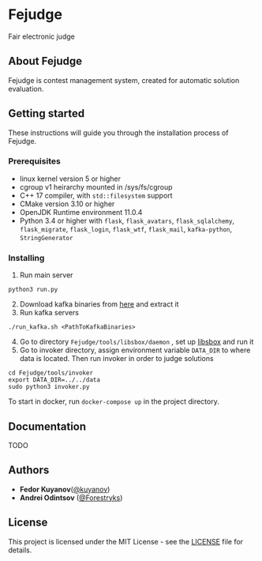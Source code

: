 # Fejudge

Fair electronic judge

## About Fejudge

Fejudge is contest management system, created for automatic solution evaluation.

## Getting started

These instructions will guide you through the installation process of Fejudge.

### Prerequisites

- linux kernel version 5 or higher
- cgroup v1 heirarchy mounted in /sys/fs/cgroup
- C++ 17 compiler, with `std::filesystem` support
- CMake version 3.10 or higher
- OpenJDK Runtime environment 11.0.4
- Python 3.4 or higher with `flask`, `flask_avatars`, `flask_sqlalchemy`, `flask_migrate`, `flask_login`, `flask_wtf`, `flask_mail`, `kafka-python`, `StringGenerator`

### Installing

1. Run main server
```
python3 run.py
```
2. Download kafka binaries from [here](https://kafka.apache.org/downloads) and extract it
3. Run kafka servers
```
./run_kafka.sh <PathToKafkaBinaries>
```
4. Go to directory ```Fejudge/tools/libsbox/daemon``` , set up [libsbox](https://github.com/Forestryks/libsbox) and run it
5. Go to invoker directory, assign environment variable ```DATA_DIR``` to where data is located. Then run invoker in order to judge solutions
```
cd Fejudge/tools/invoker
export DATA_DIR=../../data
sudo python3 invoker.py
```

To start in docker, run ```docker-compose up``` in the project directory.

## Documentation

TODO

## Authors

- **Fedor Kuyanov**([@kuyanov](https://github.com/kuyanov))
- **Andrei Odintsov** ([@Forestryks](https://github.com/Forestryks))

## License

This project is licensed under the MIT License - see the [LICENSE](LICENSE) file for details.


